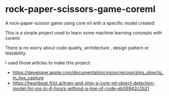 # rock-paper-scissors-game-coreml
A rock-paper-scissor game using core ml with a specific model created

This is a simple project used to learn some machine learning concepts with coreml.

There is no worry about code quality, architecture , design pattern or testability.

I used those articles to make this project:
  - https://developer.apple.com/documentation/vision/recognizing_objects_in_live_capture
  - https://heartbeat.fritz.ai/train-and-ship-a-core-ml-object-detection-model-for-ios-in-4-hours-without-a-line-of-code-eb36942c2b21
